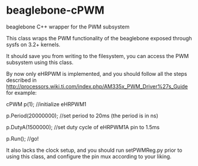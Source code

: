 beaglebone-cPWM
===============

beaglebone C++ wrapper for the PWM subsystem

This class wraps the PWM functionality of the beaglebone exposed through sysfs on 3.2+ kernels.

It should save you from writing to the filesystem, you can access the PWM subsystem using this class.

By now only eHRPWM is implemented, and you should follow all the steps described in http://processors.wiki.ti.com/index.php/AM335x_PWM_Driver%27s_Guide
for example:

cPWM p(1);            //initialize eHRPWM1

p.Period(20000000);   //set period to 20ms (the period is in ns)

p.DutyA(1500000);     //set duty cycle of eHRPWM1A pin to 1.5ms

p.Run();              //go!


It also lacks the clock setup, and you should run setPWMReg.py prior to using this class, and configure the pin mux according to your liking.